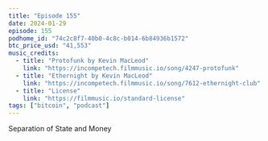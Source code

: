 ```yaml
---
title: "Episode 155"
date: 2024-01-29
episode: 155
podhome_id: "74c2c8f7-40b0-4c8c-b014-6b84936b1572"
btc_price_usd: "41,553"
music_credits:
  - title: "Protofunk by Kevin MacLeod"
    link: "https://incompetech.filmmusic.io/song/4247-protofunk"
  - title: "Ethernight by Kevin MacLeod"
    link: "https://incompetech.filmmusic.io/song/7612-ethernight-club"
  - title: "License"
    link: "https://filmmusic.io/standard-license"
tags: ["bitcoin", "podcast"]
---
```


Separation of State and Money

